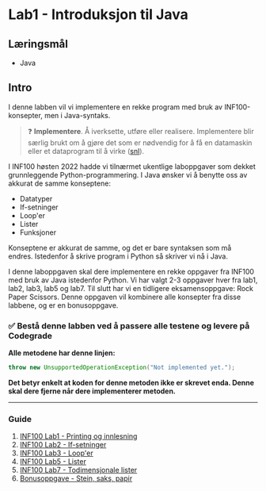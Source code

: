 # Lab1 - Introduksjon til Java

## Læringsmål
- Java

## Intro
I denne labben vil vi implementere en rekke program med bruk av INF100-konsepter, men i Java-syntaks.


>:question: **Implementere**.  Å iverksette, utføre eller
realisere. Implementere blir særlig brukt om å gjøre det 
som er nødvendig for å få en datamaskin eller et dataprogram
til å virke ([snl](https://snl.no/implementere)).


I INF100 høsten 2022 hadde vi tilnærmet ukentlige laboppgaver som dekket grunnleggende Python-programmering. I Java ønsker vi å benytte oss av akkurat de samme konseptene:
 * Datatyper
 * If-setninger
 * Loop'er
 * Lister
 * Funksjoner

Konseptene er akkurat de samme, og det er bare syntaksen som må endres. Istedenfor å skrive program i Python så skriver vi nå i Java.

I denne laboppgaven skal dere implementere en rekke oppgaver fra INF100 med bruk av Java istedenfor Python. Vi har valgt 2-3 oppgaver hver fra lab1, lab2, lab3, lab5 og lab7. Til slutt har vi en tidligere eksamensoppgave: Rock Paper Scissors. Denne oppgaven vil kombinere alle konsepter fra disse labbene, og er en bonusoppgave.

### ✅ Bestå denne labben ved å passere alle testene og levere på Codegrade 

**Alle metodene har denne linjen:**
```java
throw new UnsupportedOperationException("Not implemented yet.");
```
**Det betyr enkelt at koden for denne metoden ikke er skrevet enda. Denne skal dere fjerne når dere implementerer metoden.**

---

### Guide

1. [INF100 Lab1 - Printing og innlesning](./guide/01-printinput.md)
2. [INF100 Lab2 - If-setninger](./guide/02-if.md)
3. [INF100 Lab3 - Loop'er](./guide/03-loops.md)
4. [INF100 Lab5 - Lister](./guide/05-lists.md)
5. [INF100 Lab7 - Todimensjonale lister](./guide/07-twodimentionallists.md)
6. [Bonusoppgave - Stein, saks, papir](./guide/bonus-rockepaperscissor.md)
